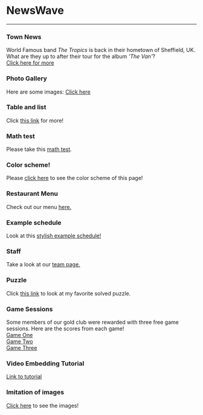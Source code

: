 <h1>NewsWave</h1>
<hr/>
<h3>Town News</h3>
<p> World Famous band <em>The Tropics</em> is back in their hometown of Sheffield, UK. What are they up to after their tour for the album <i>'The Van'</i>?<br/>
<a href="/BasicWebDesign/NewsArticle.pdf" target="_self">Click here for more</a></p>
<h3>Photo Gallery</h3>
<p>Here are some images: 
<a href="/Photo/Dogs.html" target="_self">Click here</a></p>
<h3>Table and list</h3>
<p>Click <a href="/BasicWebDesign/TableNList.html" target="_self">this link</a> for more!</p>
<h3>Math test</h3>
<p>Please take this <a href="/BasicWebDesign/MathTest.html" target="_self">math test</a>.</p>
<h3>Color scheme!</h3>
<p>Please <a href="/BasicWebDesign/ColoringWeb.html" target="_self">click here</a> to see the color scheme of this page!</p>
<h3>Restaurant Menu</h3>
<p>Check out our menu <a href="/BasicWebDesign/RestaurantMenu.html" target="_self">here.</a></p>
<h3>Example schedule</h3>
<p>Look at this <a href="/BasicWebDesign/StylishSchedule.html" target="_self">stylish example schedule!</a></p>
<h3>Staff</h3>
<p>Take a look at our <a href="/BasicWebDesign/Team/TeamPage.html" target="_self">team page.</a></p>
<h3>Puzzle</h3>
<p>Click <a href="/BasicWebDesign/ButterflyPuzzle/Butterflies.html" target="_self">this link</a> to look at my favorite solved puzzle.</p>
<h3>Game Sessions</h3>
<p>Some members of our gold club were rewarded with three free game sessions. Here are the scores from each game!<br/>
<a href="/BasicWebDesign/scorecards/score1.html" target="_self">Game One</a><br/>
<a href="/BasicWebDesign/scorecards/score2.html" target="_self">Game Two</a><br/>
<a href="/BasicWebDesign/scorecards/score3.html" target="_self">Game Three</a></p>
<h3>Video Embedding Tutorial</h3>
<p><a href="/BasicWebDesign/video/Videotutorial.html" target="_self">Link to tutorial</a></p> 
<h3>Imitation of images</h3>
<p><a href="/BasicWebDesign/5.4_images-assignment(1)/Imitation.html" target="_self">Click here</a> to see the images!</p>
